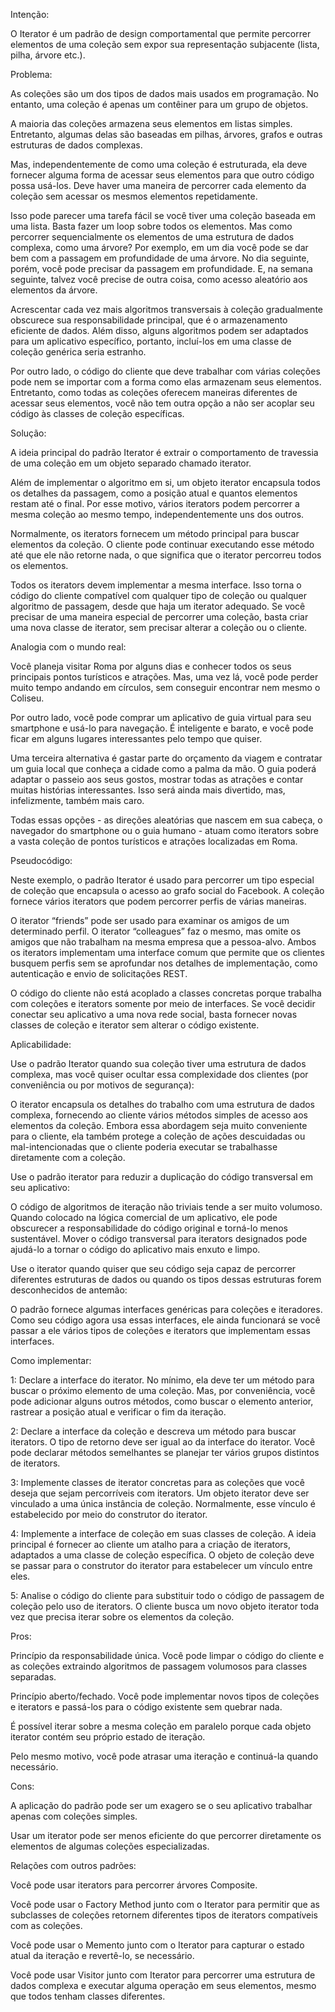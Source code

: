 Intenção:

O Iterator é um padrão de design comportamental que permite percorrer elementos de uma coleção sem expor sua representação subjacente (lista, pilha, árvore etc.).

Problema:

As coleções são um dos tipos de dados mais usados em programação. No entanto, uma coleção é apenas um contêiner para um grupo de objetos.

A maioria das coleções armazena seus elementos em listas simples. Entretanto, algumas delas são baseadas em pilhas, árvores, grafos e outras estruturas de dados complexas.

Mas, independentemente de como uma coleção é estruturada, ela deve fornecer alguma forma de acessar seus elementos para que outro código possa usá-los. Deve haver uma maneira de percorrer cada elemento da coleção sem acessar os mesmos elementos repetidamente.

Isso pode parecer uma tarefa fácil se você tiver uma coleção baseada em uma lista. Basta fazer um loop sobre todos os elementos. Mas como percorrer sequencialmente os elementos de uma estrutura de dados complexa, como uma árvore? Por exemplo, em um dia você pode se dar bem com a passagem em profundidade de uma árvore. No dia seguinte, porém, você pode precisar da passagem em profundidade. E, na semana seguinte, talvez você precise de outra coisa, como acesso aleatório aos elementos da árvore.

Acrescentar cada vez mais algoritmos transversais à coleção gradualmente obscurece sua responsabilidade principal, que é o armazenamento eficiente de dados. Além disso, alguns algoritmos podem ser adaptados para um aplicativo específico, portanto, incluí-los em uma classe de coleção genérica seria estranho.

Por outro lado, o código do cliente que deve trabalhar com várias coleções pode nem se importar com a forma como elas armazenam seus elementos. Entretanto, como todas as coleções oferecem maneiras diferentes de acessar seus elementos, você não tem outra opção a não ser acoplar seu código às classes de coleção específicas.

Solução:

A ideia principal do padrão Iterator é extrair o comportamento de travessia de uma coleção em um objeto separado chamado iterator.

Além de implementar o algoritmo em si, um objeto iterator encapsula todos os detalhes da passagem, como a posição atual e quantos elementos restam até o final. Por esse motivo, vários iterators podem percorrer a mesma coleção ao mesmo tempo, independentemente uns dos outros.

Normalmente, os iterators fornecem um método principal para buscar elementos da coleção. O cliente pode continuar executando esse método até que ele não retorne nada, o que significa que o iterator percorreu todos os elementos.

Todos os iterators devem implementar a mesma interface. Isso torna o código do cliente compatível com qualquer tipo de coleção ou qualquer algoritmo de passagem, desde que haja um iterator adequado. Se você precisar de uma maneira especial de percorrer uma coleção, basta criar uma nova classe de iterator, sem precisar alterar a coleção ou o cliente.

Analogia com o mundo real:

Você planeja visitar Roma por alguns dias e conhecer todos os seus principais pontos turísticos e atrações. Mas, uma vez lá, você pode perder muito tempo andando em círculos, sem conseguir encontrar nem mesmo o Coliseu.

Por outro lado, você pode comprar um aplicativo de guia virtual para seu smartphone e usá-lo para navegação. É inteligente e barato, e você pode ficar em alguns lugares interessantes pelo tempo que quiser.

Uma terceira alternativa é gastar parte do orçamento da viagem e contratar um guia local que conheça a cidade como a palma da mão. O guia poderá adaptar o passeio aos seus gostos, mostrar todas as atrações e contar muitas histórias interessantes. Isso será ainda mais divertido, mas, infelizmente, também mais caro.

Todas essas opções - as direções aleatórias que nascem em sua cabeça, o navegador do smartphone ou o guia humano - atuam como iterators sobre a vasta coleção de pontos turísticos e atrações localizadas em Roma.

Pseudocódigo:

Neste exemplo, o padrão Iterator é usado para percorrer um tipo especial de coleção que encapsula o acesso ao grafo social do Facebook. A coleção fornece vários iterators que podem percorrer perfis de várias maneiras.

O iterator “friends” pode ser usado para examinar os amigos de um determinado perfil. O iterator “colleagues” faz o mesmo, mas omite os amigos que não trabalham na mesma empresa que a pessoa-alvo. Ambos os iterators implementam uma interface comum que permite que os clientes busquem perfis sem se aprofundar nos detalhes de implementação, como autenticação e envio de solicitações REST.

O código do cliente não está acoplado a classes concretas porque trabalha com coleções e iterators somente por meio de interfaces. Se você decidir conectar seu aplicativo a uma nova rede social, basta fornecer novas classes de coleção e iterator sem alterar o código existente.

Aplicabilidade:

Use o padrão Iterator quando sua coleção tiver uma estrutura de dados complexa, mas você quiser ocultar essa complexidade dos clientes (por conveniência ou por motivos de segurança):

O iterator encapsula os detalhes do trabalho com uma estrutura de dados complexa, fornecendo ao cliente vários métodos simples de acesso aos elementos da coleção. Embora essa abordagem seja muito conveniente para o cliente, ela também protege a coleção de ações descuidadas ou mal-intencionadas que o cliente poderia executar se trabalhasse diretamente com a coleção.


Use o padrão iterator para reduzir a duplicação do código transversal em seu aplicativo:

O código de algoritmos de iteração não triviais tende a ser muito volumoso. Quando colocado na lógica comercial de um aplicativo, ele pode obscurecer a responsabilidade do código original e torná-lo menos sustentável. Mover o código transversal para iterators designados pode ajudá-lo a tornar o código do aplicativo mais enxuto e limpo.


Use o iterator quando quiser que seu código seja capaz de percorrer diferentes estruturas de dados ou quando os tipos dessas estruturas forem desconhecidos de antemão:

O padrão fornece algumas interfaces genéricas para coleções e iteradores. Como seu código agora usa essas interfaces, ele ainda funcionará se você passar a ele vários tipos de coleções e iterators que implementam essas interfaces.

Como implementar:

1: Declare a interface do iterator. No mínimo, ela deve ter um método para buscar o próximo elemento de uma coleção. Mas, por conveniência, você pode adicionar alguns outros métodos, como buscar o elemento anterior, rastrear a posição atual e verificar o fim da iteração.

2: Declare a interface da coleção e descreva um método para buscar iterators. O tipo de retorno deve ser igual ao da interface do iterator. Você pode declarar métodos semelhantes se planejar ter vários grupos distintos de iterators.

3: Implemente classes de iterator concretas para as coleções que você deseja que sejam percorríveis com iterators. Um objeto iterator deve ser vinculado a uma única instância de coleção. Normalmente, esse vínculo é estabelecido por meio do construtor do iterator.

4: Implemente a interface de coleção em suas classes de coleção. A ideia principal é fornecer ao cliente um atalho para a criação de iterators, adaptados a uma classe de coleção específica. O objeto de coleção deve se passar para o construtor do iterator para estabelecer um vínculo entre eles.

5: Analise o código do cliente para substituir todo o código de passagem de coleção pelo uso de iterators. O cliente busca um novo objeto iterator toda vez que precisa iterar sobre os elementos da coleção.

Pros:

Princípio da responsabilidade única. Você pode limpar o código do cliente e as coleções extraindo algoritmos de passagem volumosos para classes separadas.

Princípio aberto/fechado. Você pode implementar novos tipos de coleções e iterators e passá-los para o código existente sem quebrar nada.

É possível iterar sobre a mesma coleção em paralelo porque cada objeto iterator contém seu próprio estado de iteração.

Pelo mesmo motivo, você pode atrasar uma iteração e continuá-la quando necessário.

Cons:

A aplicação do padrão pode ser um exagero se o seu aplicativo trabalhar apenas com coleções simples.

Usar um iterator pode ser menos eficiente do que percorrer diretamente os elementos de algumas coleções especializadas.

Relações com outros padrões:

Você pode usar iterators para percorrer árvores Composite.

Você pode usar o Factory Method junto com o Iterator para permitir que as subclasses de coleções retornem diferentes tipos de iterators compatíveis com as coleções.

Você pode usar o Memento junto com o Iterator para capturar o estado atual da iteração e revertê-lo, se necessário.

Você pode usar Visitor junto com Iterator para percorrer uma estrutura de dados complexa e executar alguma operação em seus elementos, mesmo que todos tenham classes diferentes.
